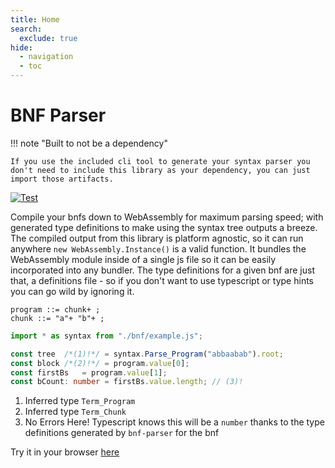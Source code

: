 ```yaml
---
title: Home
search:
  exclude: true
hide:
  - navigation
  - toc
---
```


# BNF Parser

!!! note "Built to not be a dependency"

    If you use the included cli tool to generate your syntax parser you don't need to include this library as your dependency, you can just import those artifacts.

[![Test](https://github.com/AjaniBilby/BNF-parser/actions/workflows/test.yml/badge.svg?branch=master)](https://github.com/AjaniBilby/BNF-parser/actions/workflows/test.yml)

Compile your bnfs down to WebAssembly for maximum parsing speed; with generated type definitions to make using the syntax tree outputs a breeze. The compiled output from this library is platform agnostic, so it can run anywhere `new WebAssembly.Instance()` is a valid function. It bundles the WebAssembly module inside of a single js file so it can be easily incorporated into any bundler. The type definitions for a given bnf are just that, a definitions file - so if you don't want to use typescript or type hints you can go wild by ignoring it.

```bnf title="BNF"
program ::= chunk+ ;
chunk ::= "a"+ "b"+ ;
```
```ts title="Typescript"
import * as syntax from "./bnf/example.js";

const tree  /*(1)!*/ = syntax.Parse_Program("abbaabab").root;
const block /*(2)!*/ = program.value[0];
const firstBs   = program.value[1];
const bCount: number = firstBs.value.length; // (3)!
```

1. Inferred type `Term_Program`
2. Inferred type `Term_Chunk`
3. No Errors Here! Typescript knows this will be a `number` thanks to the type definitions generated by `bnf-parser` for the bnf


Try it in your browser [here](/test)